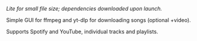 *Lite for small file size; dependencies downloaded upon launch.*

Simple GUI for ffmpeg and yt-dlp for downloading songs (optional +video).

Supports Spotify and YouTube, individual tracks and playlists.